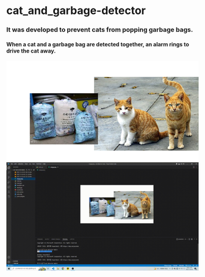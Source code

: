 # cat_and_garbage-detector

### It was developed to prevent cats from popping garbage bags.

#### When a cat and a garbage bag are detected together, an alarm rings to drive the cat away.
![jpg_1](./reference/image.png)
![jpg_2](./reference/video.gif)
